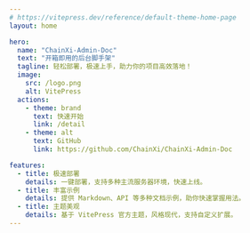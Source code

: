 ```yaml
---
# https://vitepress.dev/reference/default-theme-home-page
layout: home

hero:
  name: "ChainXi-Admin-Doc"
  text: "开箱即用的后台脚手架"
  tagline: 轻松部署，极速上手，助力你的项目高效落地！
  image:
    src: /logo.png
    alt: VitePress
  actions:
    - theme: brand
      text: 快速开始
      link: /detail
    - theme: alt
      text: GitHub
      link: https://github.com/ChainXi/ChainXi-Admin-Doc

features:
  - title: 极速部署
    details: 一键部署，支持多种主流服务器环境，快速上线。
  - title: 丰富示例
    details: 提供 Markdown、API 等多种文档示例，助你快速掌握用法。
  - title: 主题美观
    details: 基于 VitePress 官方主题，风格现代，支持自定义扩展。
---
```

<HomeUnderline />
<confetti />